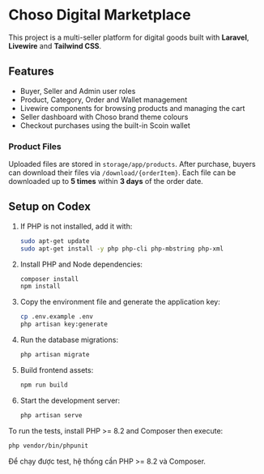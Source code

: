 # Choso Digital Marketplace

This project is a multi-seller platform for digital goods built with **Laravel**, **Livewire** and **Tailwind CSS**.

## Features

- Buyer, Seller and Admin user roles
- Product, Category, Order and Wallet management
- Livewire components for browsing products and managing the cart
- Seller dashboard with Choso brand theme colours
- Checkout purchases using the built-in Scoin wallet

### Product Files

Uploaded files are stored in `storage/app/products`. After purchase, buyers can download their files via `/download/{orderItem}`. Each file can be downloaded up to **5 times** within **3 days** of the order date.

## Setup on Codex

1. If PHP is not installed, add it with:
   ```bash
   sudo apt-get update
   sudo apt-get install -y php php-cli php-mbstring php-xml
   ```
2. Install PHP and Node dependencies:
   ```bash
   composer install
   npm install
   ```
3. Copy the environment file and generate the application key:
   ```bash
   cp .env.example .env
   php artisan key:generate
   ```
4. Run the database migrations:
   ```bash
   php artisan migrate
   ```
5. Build frontend assets:
   ```bash
   npm run build
   ```
6. Start the development server:
   ```bash
   php artisan serve
   ```

To run the tests, install PHP >= 8.2 and Composer then execute:
```bash
php vendor/bin/phpunit
```
Để chạy được test, hệ thống cần PHP >= 8.2 và Composer.

